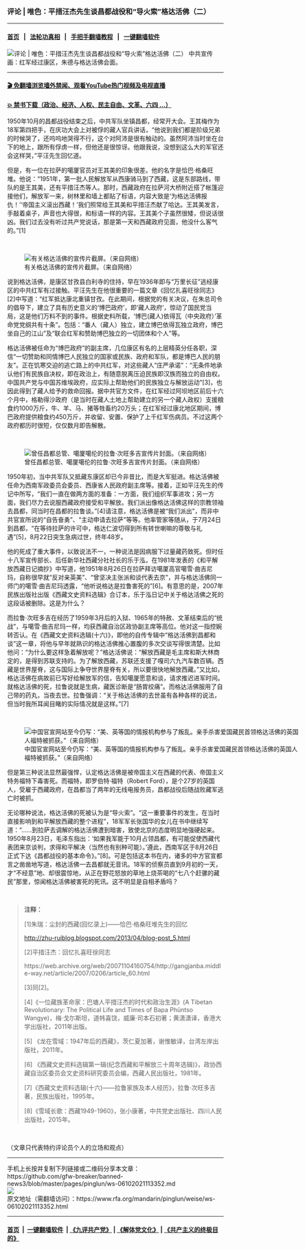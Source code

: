 ### 评论 | 唯色：平措汪杰先生谈昌都战役和“导火索”格达活佛（二）
------------------------

#### [首页](https://github.com/gfw-breaker/banned-news3/blob/master/README.md) &nbsp;&nbsp;|&nbsp;&nbsp; [法轮功真相](https://github.com/begood0513/basic/blob/master/README.md)  &nbsp;&nbsp;|&nbsp;&nbsp; [手把手翻墙教程](https://github.com/gfw-breaker/guides/wiki)  &nbsp;&nbsp;|&nbsp;&nbsp; [一键翻墙软件](https://github.com/gfw-breaker/nogfw/blob/master/README.md)  



<div id="headerimg">
 <img alt="评论 | 唯色：平措汪杰先生谈昌都战役和“导火索”格达活佛（二）" src="https://www.rfa.org/mandarin/pinglun/weise/ws-06102021113352.html/@@images/1307048c-740e-426b-b807-ed0cae8aed46.jpeg" title="评论 | 唯色：平措汪杰先生谈昌都战役和“导火索”格达活佛（二）"/>
 <span class="lead_image_caption">
  中共宣传画：红军经过康区，朱德与格达活佛会面。
 </span>
 <!-- zoomattribute -->
</div>

<hr/>


#### [ 🎬  免翻墙浏览墙外禁闻、观看YouTube热门视频及电视直播](https://github.com/gfw-breaker/HelloWorld)

#### [ 💥  禁书下载（政治、经济、人权、民主自由、文革、六四 ...）](https://github.com/gfw-breaker/books/blob/master/README.md)

<div id="storytext">
 <p>
  1950年10月的昌都战役结束之后，中共军队坐镇昌都，经常开大会。王其梅作为18军第四把手，在庆功大会上对被俘的藏人官兵讲话，“他说到我们都是阶级兄弟的时候哭了，还呜呜地哭得不行，这个对阿沛是很有触动的。虽然阿沛当时坐在台下的地上，跟所有俘虏一样，但他还是很惊讶。他跟我说，没想到这么大的军官还会这样哭，”平汪先生回忆道。
 </p>
 <p>
  但是，有一位在拉萨的噶厦官员对王其美的印象很差。他的名字是恰巴·格桑旺堆。他说：“1951年，第一批人民解放军从西康骑马到了西藏，这是东部路线，带队的是王其美，还有平措汪杰等人。那时，西藏政府在拉萨河大桥附近搭了帐篷迎接他们，解放军一来，树林里和墙上都贴了标语，内容大致是‘为格达活佛报仇！’‘帝国主义滚出西藏！’我们照常给王其美和平措汪杰献了哈达。王其美发言，手敲着桌子，声音也大得很，和标语一样的内容。王其美个子虽然很矮，但说话很凶。我们过去没有听过共产党说话，那是第一天和西藏政府见面，他没什么客气的。”[1]
 </p>
 <p>
  <br/>
 </p>
 <p>
  <figure class="image-richtext image-inline captioned" style="width:750px;">
   <img alt="有关格达活佛的宣传片截屏。（来自网络）" src="https://www.rfa.org/mandarin/pinglun/weise/ws-06102021113352.html/2-002.jpg/@@images/c9fae288-90f8-4659-ad46-a3f1caa44bd1.jpeg" title="2-002.jpg"/>
   <figcaption class="image-caption">
    有关格达活佛的宣传片截屏。（来自网络）
   </figcaption>
   <small>
   </small>
  </figure>
 </p>
 <p>
  说到格达活佛，是康区甘孜县白利寺的住持，早在1936年即与“万里长征”逃经康区的中共红军有过接触。平汪先生在他很重要的一篇文章《回忆扎喜旺徐同志》[2]中写道：“红军抵达康北重镇甘孜。在此期间，根据党的有关决议，在朱总司令的倡导下，建立了具有历史意义的‘博巴政府’，即‘藏人政府’，惊动了国民党当局，这是他们万料不到的事件。根据史料所载，‘博巴(藏人)依得瓦（中央政府）’革命党党纲共有十条”。包括：“番人（藏人）独立，建立博巴依得瓦独立政府，博巴坐自己的江山”及“联合红军和赞助博巴独立的一切团体和个人”等。
 </p>
 <p>
  格达活佛被任命为“博巴政府”的副主席，几位康区有名的上层精英分任各职，深信“一切赞助和同情博巴人民独立的国家或民族、政府和军队，都是博巴人民的朋友”。正在饥寒交迫的逃亡路上的中共红军，对这些藏人“庄严承诺”：“无条件地承认他们有民族自决权，即在政治上，有随意脱离压迫民族即汉族而独立的自由权。中国共产党与中国苏维埃政府，应实际上帮助他们的民族独立与解放运动”[3]，也因此得到了藏人给予的救命回报。据中共官方文件，在红军经过阿坝地区前后十六个月中，格勒得沙政府（是当时在藏人土地上帮助建立的另一个藏人政权）支援粮食约1000万斤，牛、羊、马、猪等牲畜约20万头；在红军经过康北地区期间，博巴政府提供粮食约450万斤，并收留、安置、保护了上千红军伤病员。不过这两个政府都历时很短，仅仅数月即告解散。
 </p>
 <p>
  <br/>
 </p>
 <p>
  <figure class="image-richtext image-inline captioned" style="width:620px;">
   <img alt="曾任昌都总管、噶厦噶伦的拉鲁·次旺多吉宣传片封面。（来自网络）" src="https://www.rfa.org/mandarin/pinglun/weise/ws-06102021113352.html/2-003.jpg/@@images/3a0d9c89-767a-4937-a70a-f2cd4025f2ce.jpeg" title="2-003.jpg"/>
   <figcaption class="image-caption">
    曾任昌都总管、噶厦噶伦的拉鲁·次旺多吉宣传片封面。（来自网络）
   </figcaption>
   <small>
   </small>
  </figure>
 </p>
 <p>
  1950年初，当中共军队又抵藏东康区却已今非昔比，而是大军挺进。格达活佛被任命为西南军政委员会委员、西康省人民政府副主席等。接着，正如平汪先生的传记中所写，“我们一直在做两方面的准备：一方面，我们组织军事进攻；另一方面，我们尽力去说服西藏政府接受和平解放。我们派出像格达活佛这样的宗教领袖去昌都，同当时在昌都的拉鲁谈。”[4]请注意，格达活佛是被“我们派出”，而非中共官宣所说的“自告奋勇”、“主动申请去拉萨”等等。他率管家等随从，于7月24日到昌都，“在等待拉萨的许可中，格达仁波切得到所有转世喇嘛的尊敬与礼遇”[5]，8月22日突生急病过世，终年48岁。
 </p>
 <p>
  他的死成了重大事件，以致说法不一，一种说法是因病服下过量藏药致死。但时任十八军宣传部长、后任新华社西藏分社社长的乐于泓，在1981年发表的《和平解放西藏日记摘抄》中写道，他1951年8月26日在拉萨拜访噶厦高官噶雪·曲吉尼玛，自称很早就“反对亲英美”、“曾坚决主张派和谈代表去京”，并与格达活佛同一师门的噶雪·曲吉尼玛透露，“他听说格达是拉鲁害死的”[6]。有意思的是，2007年民族出版社出版《西藏文史资料选辑》合订本，乐于泓日记中关于格达活佛之死的这段话被删除。这是为什么？
 </p>
 <p>
  而拉鲁·次旺多吉在经历了1959年3月后的入狱、1965年的特赦、文革结束后的“统战”，与噶雪·曲吉尼玛一样，均获西藏自治区政协副主席等高位。他对这一指控婉转否认。在《西藏文史资料选辑(十六)》，即他的自传专辑中“格达活佛到昌都和谈”这一章，将他与早年就熟识的格达活佛推心置腹的多次交谈写得很清楚。比如他问：“为什么要这样急着解放呢？”格达活佛说：“解放西藏是毛主席和斯大林商定的，是得到苏联支持的。为了解放西藏，苏联还支援了嘎司六九汽车数百辆。西藏是世界屋脊，这与国际上争夺世界屋脊有关，所以要很快地解放西藏。”又比如，格达活佛在病故前已写好给解放军的信，告知噶厦愿意和谈，请求推迟进军时间。就格达活佛的死，拉鲁说就是生病，藏医诊断是“肠胃绞痛”。而格达活佛服用了自己带的药丸，当夜去世。拉鲁强调：“关于格达活佛的去世虽有各种各样的说法，但当时我所耳闻目睹的实际情况就是这样。”[7]
 </p>
 <p>
  <br/>
 </p>
 <p>
  <figure class="image-richtext image-inline captioned" style="width:641px;">
   <img alt="中国官宣网站至今仍写：“美、英等国的情报机构参与了叛乱。亲手杀害爱国藏民首领格达活佛的英国人福特被抓获。”（来自网络）" src="https://www.rfa.org/mandarin/pinglun/weise/ws-06102021113352.html/2-004.jpeg/@@images/2109aab5-066f-4999-b819-f14e31fdae00.jpeg" title="2-004.jpeg"/>
   <figcaption class="image-caption">
    中国官宣网站至今仍写：“美、英等国的情报机构参与了叛乱。亲手杀害爱国藏民首领格达活佛的英国人福特被抓获。”（来自网络）
   </figcaption>
   <small>
   </small>
  </figure>
 </p>
 <p>
  但是第三种说法显然最强悍，认定格达活佛是被帝国主义在西藏的代表、帝国主义特务福特下毒害死。而福特，即罗伯特·福特（Robert Ford），是个27岁的英国人，受雇于西藏政府，在昌都当了两年的无线电报务员，昌都战役后随战败藏军逃亡时被抓。
 </p>
 <p>
  无论哪种说法，格达活佛的死被认为是“导火索”。“这一重要事件的发生，在当时直接影响到和平解放西藏的整个进程”，18军军长张国华的女儿在书中继续写道：“……到拉萨去调解的格达活佛遭到暗害，致使北京的态度明显地强硬起来。1950年8月23日，毛泽东指出：‘如果我军能于10月占领昌都，有可能促使西藏代表团来京谈判，求得和平解决（当然也有别种可能）。’遵此，西南军区于8月26日正式下达《昌都战役的基本命令》。”[8]。可是包括这本书在内，诸多的中方官宣都言之凿凿地写道，格达活佛一去昌都就无音讯。18军的侦察员直到9月初的一天，才“不经意”地、却很震惊地，从正在野花怒放的草地上烧茶喝的“七八个赶骡的藏民”那里，惊闻格达活佛被害死的死讯。这不明显是自相矛盾吗？
 </p>
 <p>
  <br/>
 </p>
 <blockquote>
  <p>
   <strong>
    注释：
   </strong>
  </p>
  <p>
   [1]朱瑞：尘封的西藏(回忆录上)——恰巴·格桑旺堆先生的回忆
  </p>
  <p>
   <span>
    <a href="http://zhu-ruiblog.blogspot.com/2013/04/blog-post_5.html">
     http://zhu-ruiblog.blogspot.com/2013/04/blog-post_5.html
    </a>
   </span>
  </p>
  <p>
   [2]平措汪杰：回忆扎喜旺徐同志
  </p>
  <p>
   <span>
    https://web.archive.org/web/20071104160754/http://gangjanba.middle-way.net/article/2007/0206/article_60.html
   </span>
  </p>
  <p>
   [3]同[2]。
  </p>
  <p>
   [4]《一位藏族革命家：巴塘人平措汪杰的时代和政治生涯》(A Tibetan Revolutionary: The Political Life and Times of Bapa Phüntso Wangye)，梅·戈尓斯坦，道帏喜饶，威廉·司本石初著；黄潇潇译，香港大学出版社，2011年出版。
  </p>
  <p>
   [5] 《龙在雪域：1947年后的西藏》，茨仁夏加著，谢惟敏译，台湾左岸出版社，2011年。
  </p>
  <p>
   [6] 《西藏文史资料选辑第一辑(纪念西藏和平解放三十周年选辑)》，政协西藏自治区委员会文史资料研究委员会编，西藏人民出版社，1981年。
  </p>
  <p>
   [7]《西藏文史资料选辑(十六)——拉鲁家族及本人经历》，拉鲁·次旺多吉著，民族出版社，1995年。
  </p>
  <p>
   [8]《雪域长歌：西藏1949-1960》，张小康著，中共党史出版社、四川人民出版社，2015年。
  </p>
 </blockquote>
 <p>
  <br/>
 </p>
 <p>
  （文章只代表特约评论员个人的立场和观点）
 </p>
</div>

<hr/>
手机上长按并复制下列链接或二维码分享本文章：<br/>
https://github.com/gfw-breaker/banned-news3/blob/master/pages/pinglun/ws-06102021113352.md <br/>
<a href='https://github.com/gfw-breaker/banned-news3/blob/master/pages/pinglun/ws-06102021113352.md'><img src='https://github.com/gfw-breaker/banned-news3/blob/master/pages/pinglun/ws-06102021113352.md.png'/></a> <br/>
原文地址（需翻墙访问）：https://www.rfa.org/mandarin/pinglun/weise/ws-06102021113352.html


------------------------
#### [首页](https://github.com/gfw-breaker/banned-news3/blob/master/README.md) &nbsp;|&nbsp; [一键翻墙软件](https://github.com/gfw-breaker/nogfw/blob/master/README.md) &nbsp;| [《九评共产党》](https://github.com/gfw-breaker/9ping.md/blob/master/README.md#九评之一评共产党是什么) | [《解体党文化》](https://github.com/gfw-breaker/jtdwh.md/blob/master/README.md) | [《共产主义的终极目的》](https://github.com/gfw-breaker/gczydzjmd.md/blob/master/README.md)


<img src='http://gfw-breaker.win/banned-news3/pages/pinglun/ws-06102021113352.md' width='0px' height='0px'/>